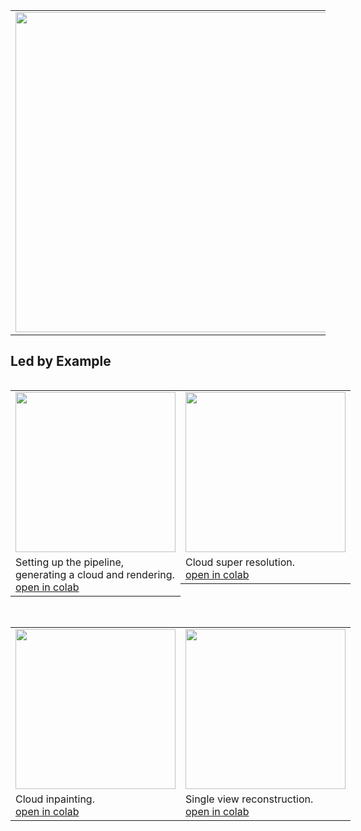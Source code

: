 
<!--![](./images/generated_example_2.webp)-->

<table>
<tr>
<td style="width: 512px" >
<img style="width: 512px;" src="./images/generated_example_2.webp"/>
</td>
<td>
<h1> Cloudy </h1>
Official implementation of the paper "Light Transport-aware Diffusion Posterior Sampling for Single View Reconstruction of Volumes"
</td>
</tr>
</table>


## Led by Example

<div style="display: table-cell">
<table>
<tr>
<td style="width: 256px">
<img style="width: 256px" src="./images/generated_cloud.webp"/>
</td>
</tr>
<tr>
<td style="width: 256px">
Setting up the pipeline, generating a cloud and rendering.<br/>
<a href="https://colab.research.google.com/github/rendervous/cloudy_project/blob/main/examples/e01_generating_clouds.ipynb">open in colab</a>
</td>
</tr>
</table>
</div>

<div style="display: table-cell">
<table>
<tr>
<td>
<img style="width: 256px" src="./images/generated_cloud_super_resolution.webp"/>
</td></tr>
<tr><td style="width: 256px">
Cloud super resolution.<br/>
<a href="https://colab.research.google.com/github/rendervous/cloudy_project/blob/main/examples/e02_cloud_super_resolution.ipynb">open in colab</a>
</td></tr>
</table></div>
<br/>
<div style="display: table-cell">
<table>
<tr>
<td>
<img style="width: 256px" src="./images/generated_cloud_inpainting.webp"/>
</td></tr>
<tr><td style="width: 256px">
Cloud inpainting.<br/>
<a href="https://colab.research.google.com/github/rendervous/cloudy_project/blob/main/examples/e03_cloud_inpainting.ipynb">open in colab</a>
</td></tr>
</table></div>
<div style="display: table-cell">
<table>
<tr>
<td>
<img style="width: 256px" src="./images/generated_cloud_single_view.webp"/>
</td></tr>
<tr><td style="width: 256px">
Single view reconstruction. <br/>
<a href="https://colab.research.google.com/github/rendervous/cloudy_project/blob/main/examples/e03_cloud_inpainting.ipynb">open in colab</a>
</td></tr>
</table></div>



